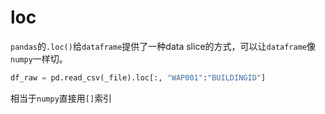 # loc

`pandas`的`.loc()`给`dataframe`提供了一种data slice的方式，可以让`dataframe`像`numpy`一样切。

```python
df_raw = pd.read_csv(_file).loc[:, "WAP001":"BUILDINGID"]
```

相当于`numpy`直接用`[]`索引